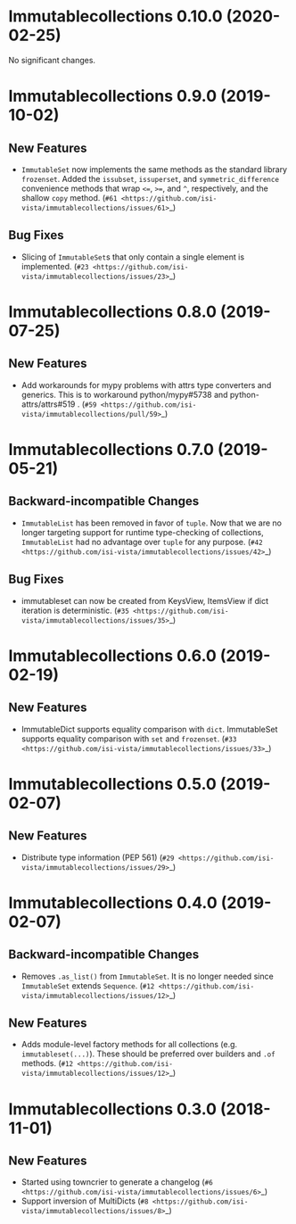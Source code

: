 Immutablecollections 0.10.0 (2020-02-25)
========================================

No significant changes.


Immutablecollections 0.9.0 (2019-10-02)
=======================================

New Features
------------

- `ImmutableSet` now implements the same methods as the standard library `frozenset`. Added the `issubset`, `issuperset`, and `symmetric_difference` convenience methods that wrap `<=`, `>=`, and `^`, respectively, and the shallow `copy` method. (`#61 <https://github.com/isi-vista/immutablecollections/issues/61>`_)


Bug Fixes
---------

- Slicing of `ImmutableSet`s that only contain a single element is implemented. (`#23 <https://github.com/isi-vista/immutablecollections/issues/23>`_)


Immutablecollections 0.8.0 (2019-07-25)
=======================================

New Features
------------

- Add workarounds for mypy problems with attrs type converters and generics.  This is to workaround python/mypy#5738 and  python-attrs/attrs#519 . (`#59 <https://github.com/isi-vista/immutablecollections/pull/59>`_)


Immutablecollections 0.7.0 (2019-05-21)
=======================================

Backward-incompatible Changes
-----------------------------

- `ImmutableList` has been removed in favor of `tuple`. Now that we are no longer targeting support for runtime type-checking of collections, `ImmutableList` had no advantage over `tuple` for any purpose. (`#42 <https://github.com/isi-vista/immutablecollections/issues/42>`_)


Bug Fixes
---------

- immutableset can now be created from KeysView, ItemsView if dict iteration is deterministic. (`#35 <https://github.com/isi-vista/immutablecollections/issues/35>`_)


Immutablecollections 0.6.0 (2019-02-19)
=======================================

New Features
------------

- ImmutableDict supports equality comparison with `dict`.
  ImmutableSet supports equality comparison with `set` and `frozenset`. (`#33 <https://github.com/isi-vista/immutablecollections/issues/33>`_)


Immutablecollections 0.5.0 (2019-02-07)
=======================================

New Features
------------

- Distribute type information (PEP 561) (`#29 <https://github.com/isi-vista/immutablecollections/issues/29>`_)


Immutablecollections 0.4.0 (2019-02-07)
=======================================

Backward-incompatible Changes
-----------------------------

- Removes `.as_list()` from `ImmutableSet`.
  It is no longer needed since `ImmutableSet` extends `Sequence`. (`#12 <https://github.com/isi-vista/immutablecollections/issues/12>`_)


New Features
------------

- Adds module-level factory methods for all collections (e.g. `immutableset(...)`).
  These should be preferred over builders and `.of` methods. (`#12 <https://github.com/isi-vista/immutablecollections/issues/12>`_)


Immutablecollections 0.3.0 (2018-11-01)
=======================================

New Features
------------

- Started using towncrier to generate a changelog (`#6 <https://github.com/isi-vista/immutablecollections/issues/6>`_)
- Support inversion of MultiDicts (`#8 <https://github.com/isi-vista/immutablecollections/issues/8>`_)
